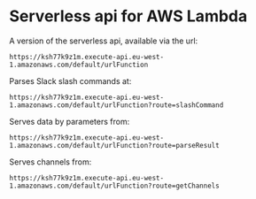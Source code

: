 # Serverless api for AWS Lambda

A version of the serverless api, available via the url:  
```
https://ksh77k9z1m.execute-api.eu-west-1.amazonaws.com/default/urlFunction
```
Parses Slack slash commands at:  
```
https://ksh77k9z1m.execute-api.eu-west-1.amazonaws.com/default/urlFunction?route=slashCommand
```
Serves data by parameters from:  
```
https://ksh77k9z1m.execute-api.eu-west-1.amazonaws.com/default/urlFunction?route=parseResult
```
Serves channels from:
```
https://ksh77k9z1m.execute-api.eu-west-1.amazonaws.com/default/urlFunction?route=getChannels
```